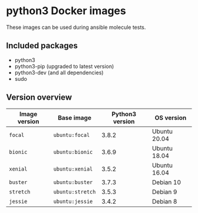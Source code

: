 # python3 Docker images

These images can be used during ansible molecule tests.

## Included packages

* python3
* python3-pip (upgraded to latest version)
* python3-dev (and all dependencies)
* sudo

## Version overview

| Image version | Base image | Python3 version | OS version |
|---------------|------------|-----------------|------------|
| `focal`       | `ubuntu:focal` | 3.8.2       | Ubuntu 20.04 |
| `bionic`      | `ubuntu:bionic` | 3.6.9      | Ubuntu 18.04 |
| `xenial`      | `ubuntu:xenial` | 3.5.2      | Ubuntu 16.04 |
| `buster`      | `ubuntu:buster` | 3.7.3      | Debian 10    |
| `stretch`     | `ubuntu:stretch` | 3.5.3     | Debian 9     |
| `jessie`      | `ubuntu:jessie`  | 3.4.2     | Debian 8     |
